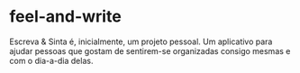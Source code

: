 # feel-and-write
Escreva &amp; Sinta é, inicialmente, um projeto pessoal. Um aplicativo para ajudar pessoas que gostam de sentirem-se organizadas consigo mesmas e com o dia-a-dia delas.
